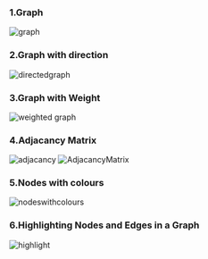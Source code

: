 <h3>1.Graph</h3>

![graph](https://github.com/user-attachments/assets/21842a55-b6ab-4839-8260-c483766cb8ac)

<h3>2.Graph with direction</h3>

![directedgraph](https://github.com/user-attachments/assets/0c580280-b93d-4915-bed0-a78286f17b43)

<h3>3.Graph with Weight</h3>

![weighted graph](https://github.com/user-attachments/assets/b373e36b-c555-4bf0-8355-63e7cae13a40)

<h3>4.Adjacancy Matrix</h3>

![adjacancy](https://github.com/user-attachments/assets/07a6ca34-05d4-4da8-b1b2-5a5dd08cfeae)
![AdjacancyMatrix](https://github.com/user-attachments/assets/8e978a3b-5e8d-4476-8343-4acaf8f29fdb)

<h3>5.Nodes with colours</h3>

![nodeswithcolours](https://github.com/user-attachments/assets/1e82c279-66e4-4661-aa0a-798c1ac60666)

<h3>6.Highlighting Nodes and Edges in a Graph</h3>

![highlight](https://github.com/user-attachments/assets/1b52efe3-6355-4005-9502-ab1d02d08e90)
